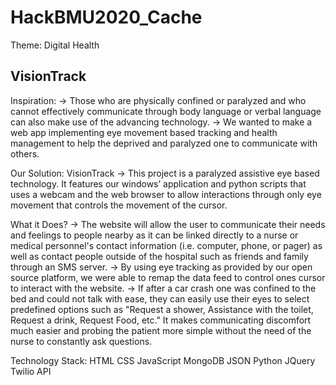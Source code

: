 # HackBMU2020_Cache
Theme: Digital Health
## VisionTrack
Inspiration:
-> Those who are physically confined or paralyzed and who cannot effectively communicate through body language or verbal language can also make use of the advancing technology.
-> We wanted to make a web app implementing eye movement based tracking and health management to help the deprived and paralyzed one to communicate with others.

Our Solution: VisionTrack
-> This project is a paralyzed assistive eye based technology. It features our windows’ application and python  scripts that uses a webcam and the web browser to allow interactions through only eye movement that controls the movement of the cursor.

What it Does?
-> The website will allow the user to communicate their needs and feelings to people nearby as it can be linked directly to a nurse or medical personnel's contact information (i.e. computer, phone, or pager) as well as contact people outside of the hospital such as friends and family through an SMS server.
-> By using eye tracking as provided by our open source platform, we were able to remap the data feed to control ones cursor to interact with the website. 
-> If after a car crash one was confined to the bed and could not talk with ease, they can easily use their eyes to select predefined options such as "Request a shower, Assistance with the toilet, Request a drink, Request Food, etc." It makes communicating discomfort much easier and probing the patient more simple without the need of the nurse to constantly ask questions.

Technology Stack:
HTML
CSS
JavaScript
MongoDB
JSON
Python
JQuery
Twilio API






